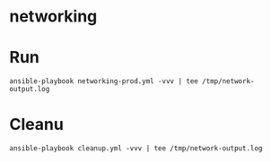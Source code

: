 # networking

# Run

`ansible-playbook networking-prod.yml -vvv | tee /tmp/network-output.log`

# Cleanu
`ansible-playbook cleanup.yml -vvv | tee /tmp/network-output.log`